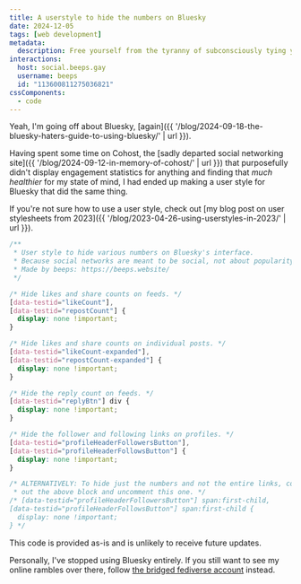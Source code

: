 ```yaml
---
title: A userstyle to hide the numbers on Bluesky
date: 2024-12-05
tags: [web development]
metadata:
  description: Free yourself from the tyranny of subconsciously tying your self-worth to a bunch of digits.
interactions:
  host: social.beeps.gay
  username: beeps
  id: "113600811275036821"
cssComponents:
  - code
---
```


Yeah, I'm going off about Bluesky, [again]({{ '/blog/2024-09-18-the-bluesky-haters-guide-to-using-bluesky/' | url }}).

Having spent some time on Cohost, the [sadly departed social networking site]({{ '/blog/2024-09-12-in-memory-of-cohost/' | url }}) that purposefully didn't display engagement statistics for anything and finding that _much healthier_ for my state of mind, I had ended up making a user style for Bluesky that did the same thing.

If you're not sure how to use a user style, check out [my blog post on user stylesheets from 2023]({{ '/blog/2023-04-26-using-userstyles-in-2023/' | url }}).

<!-- prettier-ignore-start -->
```css
/** 
 * User style to hide various numbers on Bluesky's interface.
 * Because social networks are meant to be social, not about popularity.
 * Made by beeps: https://beeps.website/
 */

/* Hide likes and share counts on feeds. */
[data-testid="likeCount"],
[data-testid="repostCount"] {
  display: none !important;
}

/* Hide likes and share counts on individual posts. */
[data-testid="likeCount-expanded"],
[data-testid="repostCount-expanded"] {
  display: none !important;
}

/* Hide the reply count on feeds. */
[data-testid="replyBtn"] div {
  display: none !important;
}

/* Hide the follower and following links on profiles. */
[data-testid="profileHeaderFollowersButton"],
[data-testid="profileHeaderFollowsButton"] {
  display: none !important;
}

/* ALTERNATIVELY: To hide just the numbers and not the entire links, comment
 * out the above block and uncomment this one. */
/* [data-testid="profileHeaderFollowersButton"] span:first-child,
[data-testid="profileHeaderFollowsButton"] span:first-child {
  display: none !important;
} */
```
<!-- prettier-ignore-end -->

This code is provided as-is and is unlikely to receive future updates.

Personally, I've stopped using Bluesky entirely. If you still want to see my online rambles over there, follow [the bridged fediverse account](https://bsky.app/profile/beeps.social.beeps.gay.ap.brid.gy) instead.
